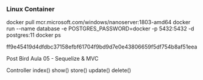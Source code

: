 ### Linux Container
docker pull mcr.microsoft.com/windows/nanoserver:1803-amd64
docker run --name database -e POSTGRES_PASSWORD=docker -p 5432:5432 -d postgres:11
docker ps

ff9e45419d4dfdbc37158efbf61704f9bd9d7e0e43806659f5df754b8af51eea

Post Bird
Aula 05 - Sequelize & MVC

Controller
index()
show()
store()
update()
delete()
